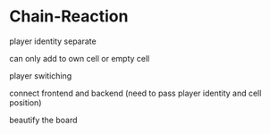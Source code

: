 # Chain-Reaction

player identity separate

can only add to own cell or empty cell

player switiching

connect frontend and backend (need to pass player identity and cell position)

beautify the board

